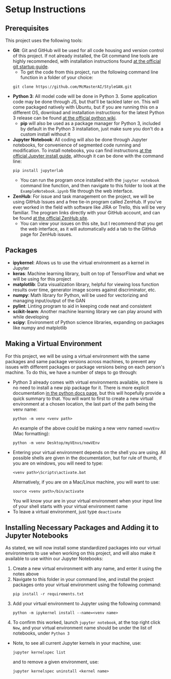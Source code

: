 # Setup Instructions
## Prerequisites
This project uses the following tools:
- **Git**: Git and GitHub will be used for all code housing and version control of this project. If not already installed, the Git command line tools are highly recommended, with installation instructions found [at the official git startup guide](https://git-scm.com/book/en/v2/Getting-Started-Installing-Git). 
    - To get the code from this project, run the following command line function in a folder of your choice:  
    ```git
    git clone https://github.com/McMasterAI/StyleGAN.git
    ```
- **Python 3**: All model code will be done in Python 3. Some application code may be done through JS, but that'll be tackled later on. This will come packaged natively with Ubuntu, but if you are running this on a different OS, download and installation instructions for the latest Python 3 release can be found [at the official python wiki](https://wiki.python.org/moin/BeginnersGuide/Download).
    - **pip** will also be used as a package manager for Python 3, included by default in the Python 3 installation, just make sure you don't do a custom install without it
- **Jupyter Notebook**: All coding will also be done through Jupyter notebooks, for convenience of segmented code running and modification. To install notebooks, you can find instructions [at the official Jupyter install guide](https://jupyter.org/install), although it can be done with the command line:
    ```
    pip install jupyterlab
    ```
    - You can run the program once installed with the `jupyter notebook` command line function, and then navigate to this folder to look at the `ExampleNotebook.ipynb` file through the web interface.
- **ZenHub**: For issue and task management on the project, we will be using GitHub Issues and a free tie-in program called ZenHub. If you've ever worked in the field with software like JIRA or Trello, this will be very familiar. The program links directly with your GitHub account, and can be found [at the official ZenHub site](https://www.zenhub.com/).
    - You can view your issues on this site, but I recommend that you get the web interface, as it will automatically add a tab to the GitHub page for ZenHub issues. 

## Packages
- **ipykernel**: Allows us to use the virtual environment as a kernel in Jupyter
- **keras**: Machine learning library, built on top of TensorFlow and what we will be using for this project
- **matplotlib**: Data visualization library, helpful for viewing loss function results over time, generator image scores against discriminator, etc.
- **numpy**: Math library for Python, will be used for vectorizing and managing input/output of the GAN
- **pylint**: Linting program to aid in keeping code neat and consistent
- **scikit-learn**: Another machine learning library we can play around with while developing
- **scipy**: Environment of Python science libraries, expanding on packages like numpy and matplotlib

## Making a Virtual Environment
For this project, we will be using a virtual environment with the same packages and same package versions across machines, to prevent any issues with different packages or package versions being on each person's machine. To do this, we have a number of steps to go through:

- Python 3 already comes with virtual environments available, so there is no need to install a new pip package for it. There is more explicit documentation [in the python docs page](https://docs.python.org/3/library/venv.html), but this will hopefully provide a quick summary to that. You will want to first to create a new virtual environment at a chosen location, the last part of the path being the venv name:
    ```  
    python -m venv <venv path>
    ```  
    An example of the above could be making a new venv named `newVEnv` (Mac formatting):
    ```
    python -m venv Desktop/myVEnvs/newVEnv
    ```
- Entering your virtual environment depends on the shell you are using. All possible shells are given in the documentation, but for rule of thumb, if you are on windows, you will need to type: 
    ```
    <venv path>\Scripts\activate.bat
    ``` 
    Alternatively, if you are on a Mac/Linux machine, you will want to use:
    ```
    source <venv path>/bin/activate
    ```
    You will know your are in your virtual environment when your input line of your shell starts with your virtual environment name
- To leave a virtual environment, just type `deactivate`

## Installing Necessary Packages and Adding it to Jupyter Notebooks
As stated, we will now install some standardized packages into our virtual environments to use when working on this project, and will also make it available to use within our Jupyter Notebooks:

1. Create a new virtual environment with any name, and enter it using the notes above
2. Navigate to this folder in your command line, and install the project packages onto your virtual environment using the following command:
    ```
    pip install -r requirements.txt
    ```
3. Add your virtual environment to Jupyter using the following command:
    ```
    python -m ipykernel install --name=<venv name>
    ```
4. To confirm this worked, launch `jupyter notebook`, at the top right click `New`, and your virtual environment name should be under the list of notebooks, under `Python 3`
- Note, to see all current Jupyter kernels in your machine, use:
    ```
    jupyter kernelspec list
    ```
    and to remove a given environment, use:
    ```
    jupyter kernelspec uninstall <kernel name>
    ```
